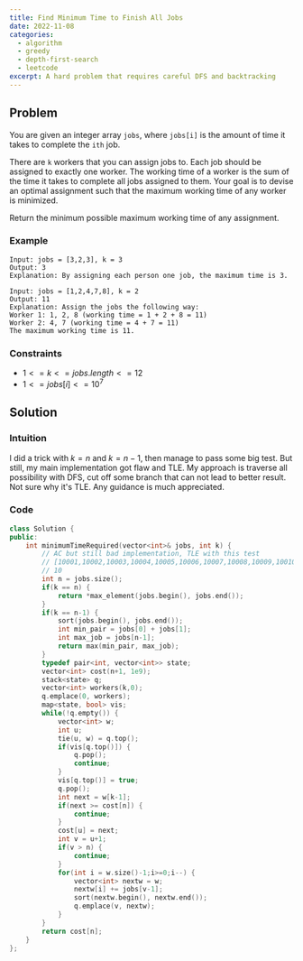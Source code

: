 ```yaml
---
title: Find Minimum Time to Finish All Jobs
date: 2022-11-08 
categories:
  - algorithm
  - greedy
  - depth-first-search
  - leetcode
excerpt: A hard problem that requires careful DFS and backtracking
---
```


## Problem

You are given an integer array `jobs`, where `jobs[i]` is the amount of time it takes to complete the `ith` job.

There are `k` workers that you can assign jobs to. Each job should be assigned to exactly one worker. The working time of a worker is the sum of the time it takes to complete all jobs assigned to them. Your goal is to devise an optimal assignment such that the maximum working time of any worker is minimized.

Return the minimum possible maximum working time of any assignment.

### Example

```
Input: jobs = [3,2,3], k = 3
Output: 3
Explanation: By assigning each person one job, the maximum time is 3.
```

```
Input: jobs = [1,2,4,7,8], k = 2
Output: 11
Explanation: Assign the jobs the following way:
Worker 1: 1, 2, 8 (working time = 1 + 2 + 8 = 11)
Worker 2: 4, 7 (working time = 4 + 7 = 11)
The maximum working time is 11.
```

### Constraints

- $1 <= k <= jobs.length <= 12$
- $1 <= jobs[i] <= 10^7$

## Solution

### Intuition

I did a trick with $k = n$ and $k = n-1$, then manage to pass some big test. But still, my main implementation got flaw and TLE.
My approach is traverse all possibility with DFS, cut off some branch that can not lead to better result. Not sure why it's TLE. Any guidance is much appreciated.

### Code

```cpp
class Solution {
public:
    int minimumTimeRequired(vector<int>& jobs, int k) {
        // AC but still bad implementation, TLE with this test
        // [10001,10002,10003,10004,10005,10006,10007,10008,10009,10010,10011,1000000]
        // 10
        int n = jobs.size();
        if(k == n) {
            return *max_element(jobs.begin(), jobs.end());
        }
        if(k == n-1) {
            sort(jobs.begin(), jobs.end());
            int min_pair = jobs[0] + jobs[1];
            int max_job = jobs[n-1];
            return max(min_pair, max_job);
        }
        typedef pair<int, vector<int>> state;
        vector<int> cost(n+1, 1e9);
        stack<state> q;
        vector<int> workers(k,0);
        q.emplace(0, workers);
        map<state, bool> vis;
        while(!q.empty()) {
            vector<int> w;
            int u;
            tie(u, w) = q.top();
            if(vis[q.top()]) {
                q.pop();
                continue;
            }
            vis[q.top()] = true;
            q.pop();
            int next = w[k-1];
            if(next >= cost[n]) {
                continue;
            }
            cost[u] = next;
            int v = u+1;
            if(v > n) {
                continue;
            }
            for(int i = w.size()-1;i>=0;i--) {
                vector<int> nextw = w;
                nextw[i] += jobs[v-1];
                sort(nextw.begin(), nextw.end());
                q.emplace(v, nextw);
            }
        }
        return cost[n];
    }
};
```
